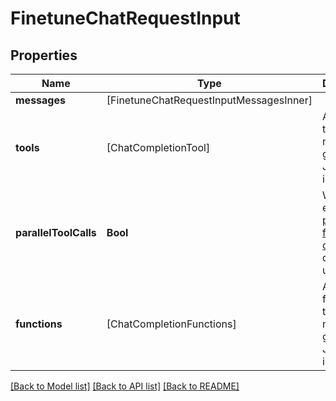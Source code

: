 # FinetuneChatRequestInput

## Properties
Name | Type | Description | Notes
------------ | ------------- | ------------- | -------------
**messages** | [FinetuneChatRequestInputMessagesInner] |  | [optional] 
**tools** | [ChatCompletionTool] | A list of tools the model may generate JSON inputs for. | [optional] 
**parallelToolCalls** | **Bool** | Whether to enable [parallel function calling](/docs/guides/function-calling#configuring-parallel-function-calling) during tool use. | [optional] [default to true]
**functions** | [ChatCompletionFunctions] | A list of functions the model may generate JSON inputs for. | [optional] 

[[Back to Model list]](../README.md#documentation-for-models) [[Back to API list]](../README.md#documentation-for-api-endpoints) [[Back to README]](../README.md)


